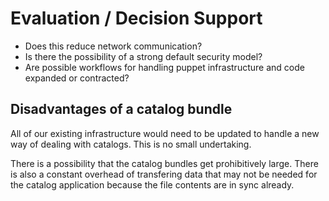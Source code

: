 Evaluation / Decision Support
=============================

* Does this reduce network communication?
* Is there the possibility of a strong default security model?
* Are possible workflows for handling puppet infrastructure and code expanded or contracted?

Disadvantages of a catalog bundle
---------------------------------

All of our existing infrastructure would need to be updated to handle a new way
of dealing with catalogs. This is no small undertaking.

There is a possibility that the catalog bundles get prohibitively large. There
is also a constant overhead of transfering data that may not be needed for the
catalog application because the file contents are in sync already.
